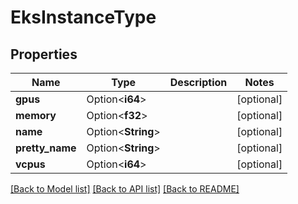 # EksInstanceType

## Properties

Name | Type | Description | Notes
------------ | ------------- | ------------- | -------------
**gpus** | Option<**i64**> |  | [optional]
**memory** | Option<**f32**> |  | [optional]
**name** | Option<**String**> |  | [optional]
**pretty_name** | Option<**String**> |  | [optional]
**vcpus** | Option<**i64**> |  | [optional]

[[Back to Model list]](../README.md#documentation-for-models) [[Back to API list]](../README.md#documentation-for-api-endpoints) [[Back to README]](../README.md)


